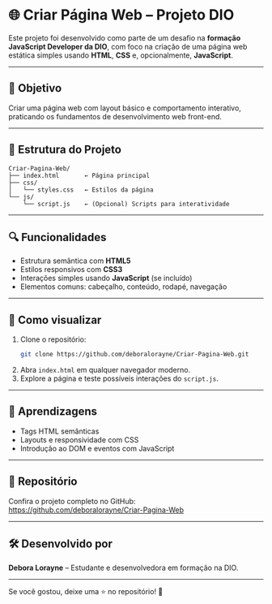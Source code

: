 # 🌐 Criar Página Web – Projeto DIO

Este projeto foi desenvolvido como parte de um desafio na **formação JavaScript Developer da DIO**, com foco na criação de uma página web estática simples usando **HTML**, **CSS** e, opcionalmente, **JavaScript**.

---

## 🎯 Objetivo

Criar uma página web com layout básico e comportamento interativo, praticando os fundamentos de desenvolvimento web front-end.

---

## 📁 Estrutura do Projeto

```
Criar-Pagina-Web/
├── index.html       ← Página principal
├── css/
│   └── styles.css   ← Estilos da página
└── js/
    └── script.js    ← (Opcional) Scripts para interatividade
```

---

## 🔍 Funcionalidades

- Estrutura semântica com **HTML5**
- Estilos responsivos com **CSS3**
- Interações simples usando **JavaScript** (se incluído)
- Elementos comuns: cabeçalho, conteúdo, rodapé, navegação

---

## 🚀 Como visualizar

1. Clone o repositório:
   ```bash
   git clone https://github.com/deboralorayne/Criar-Pagina-Web.git
   ```
2. Abra `index.html` em qualquer navegador moderno.
3. Explore a página e teste possíveis interações do `script.js`.

---

## 🧠 Aprendizagens

- Tags HTML semânticas
- Layouts e responsividade com CSS
- Introdução ao DOM e eventos com JavaScript

---

## 🔗 Repositório

Confira o projeto completo no GitHub:  
https://github.com/deboralorayne/Criar-Pagina-Web

---

## 🛠 Desenvolvido por

**Debora Lorayne** – Estudante e desenvolvedora em formação na DIO.

---

Se você gostou, deixe uma ⭐ no repositório! 🚀
